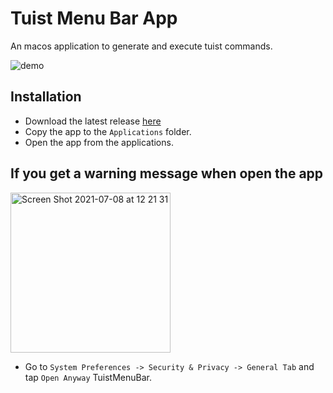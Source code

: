 # Tuist Menu Bar App

An macos application to generate and execute tuist commands.

![demo]()

## Installation

- Download the latest release [here](https://github.com/aytugsevgi/TuistMenuBar/raw/main/DmgFile/TuistMenuBar.dmg)
- Copy the app to the `Applications` folder.
- Open the app from the applications.

## If you get a warning message when open the app

<img width="256" alt="Screen Shot 2021-07-08 at 12 21 31" src="https://user-images.githubusercontent.com/33103753/124898191-a2668800-dfe7-11eb-93f8-1e384e7ef8b7.png">

- Go to `System Preferences -> Security & Privacy -> General Tab` and tap `Open Anyway` TuistMenuBar.
